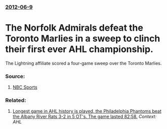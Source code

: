 ### [2012-06-9](/news/2012/06/9/index.md)

# The Norfolk Admirals defeat the Toronto Marlies in a sweep to clinch their first ever AHL championship. 

The Lightning affiliate scored a four-game sweep over the Toronto Marlies.


### Source:

1. [NBC Sports](http://prohockeytalk.nbcsports.com/2012/06/09/norfolk-admirals-win-calder-cup-as-ahl-champions/)

### Related:

1. [ Longest game in AHL history is played, the Philadelphia Phantoms beat the Albany River Rats 3-2 in 5 OT's. The game lasted 82:58.](/news/2008/04/24/longest-game-in-ahl-history-is-played-the-philadelphia-phantoms-beat-the-albany-river-rats-3-2-in-5-ot-s-the-game-lasted-82-58.md) _Context: AHL_
